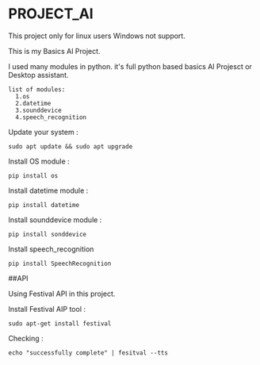 # PROJECT_AI

This project only for linux users Windows not support.

This is my Basics AI Project.

I used many modules in python. it's full python based basics AI Projesct or Desktop assistant.
```
list of modules:
  1.os
  2.datetime
  3.sounddevice
  4.speech_recognition
```

Update your system :
```
sudo apt update && sudo apt upgrade
```
Install OS module :
```
pip install os
```
Install datetime module :
```
pip install datetime
```
Install sounddevice module :
```
pip install sonddevice
```
Install speech_recognition
```
pip install SpeechRecognition
```

##API 

Using Festival API in this project.

Install Festival AIP tool :
```
sudo apt-get install festival
```
Checking :
```
echo "successfully complete" | fesitval --tts
```
